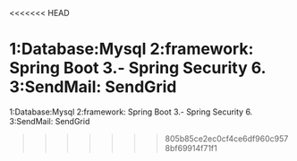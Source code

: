 <<<<<<< HEAD

1:Database:Mysql
2:framework: Spring Boot 3.- Spring Security 6.
3:SendMail: SendGrid
=======
1:Database:Mysql
2:framework: Spring Boot 3.- Spring Security 6.
3:SendMail: SendGrid
>>>>>>> 805b85ce2ec0cf4ce6df960c9578bf69914f71f1
